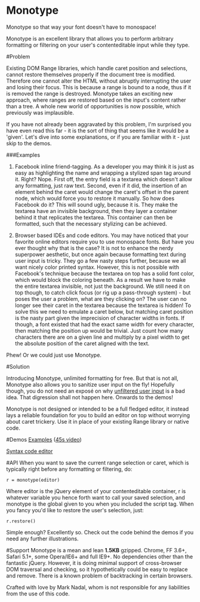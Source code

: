 Monotype
========

Monotype so that way your font doesn't have to monospace!

Monotype is an excellent library that allows you to perform arbitrary formatting or filtering on your user's contenteditable input while they type.

#Problem

Existing DOM Range libraries, which handle caret position and selections, cannot restore themselves properly if the document tree is modified. Therefore one cannot alter the HTML without abruptly interrupting the user and losing their focus. This is because a range is bound to a node, thus if it is removed the range is destroyed. Monotype takes an exciting new approach, where ranges are restored based on the input's content rather than a tree. A whole new world of opportunities is now possible, which previously was implausible.

If you have not already been aggravated by this problem, I'm surprised you have even read this far - it is the sort of thing that seems like it would be a 'given'. Let's dive into some explanations, or if you are familiar with it - just skip to the demos.

###Examples

1. Facebook inline friend-tagging. As a developer you may think it is just as easy as highlighting the name and wrapping a stylized span tag around it. Right? Nope. First off, the entry field is a textarea which doesn't allow any formatting, just raw text. Second, even if it did, the insertion of an element behind the caret would change the caret's offset in the parent node, which would force you to restore it manually.
So how does Facebook do it? This will sound ugly, because it is. They make the textarea have an invisible background, then they layer a container behind it that replicates the textarea. This container can then be formatted, such that the necessary stylizing can be achieved.

2. Browser based IDEs and code editors. You may have noticed that your favorite online editors require you to use monospace fonts. But have you ever thought why that is the case? It is not to enhance the nerdy superpower aesthetic, but once again because formatting text during user input is tricky. They go a few nasty steps further, because we all want nicely color printed syntax. However, this is not possible with Facebook's technique because the textarea on top has a solid font color, which would block the coloring beneath.
As a result we have to make the entire textarea invisible, not just the background. We still need it on top though, to catch click focus (or rig up a pass-through system) - but poses the user a problem, what are they clicking on? The user can no longer see their caret in the textarea because the textarea is hidden! 
To solve this we need to emulate a caret below, but matching caret position is the nasty part given the imprecision of character widths in fonts. If though, a font existed that had the exact same width for every character, then matching the position up would be trivial. Just count how many characters there are on a given line and multiply by a pixel width to get the absolute position of the caret aligned with the text.

Phew! Or we could just use Monotype.

#Solution

Introducing Monotype, unlimited formatting for free. But that is not all, Monotype also allows you to sanitize user input on the fly! Hopefully though, you do not need an exposé on why [unfiltered user input](http://stackoverflow.com/questions/1732348/regex-match-open-tags-except-xhtml-self-contained-tags) is a bad idea. That digression shall not happen here. Onwards to the demos!

Monotype is not designed or intended to be a full fledged editor, it instead lays a reliable foundation for you to build an editor on top without worrying about caret trickery. Use it in place of your existing Range library or native code. 

#Demos
[Examples](http://db.marknadal.com/monotype/test/mocha.html) ([45s video](http://www.screenr.com/Al7N))

[Syntax code editor](http://db.marknadal.com/monotype/test/editor.html)

#API
When you want to save the current range selection or caret, which is typically right before any formatting or filtering, do:

`r = monotype(editor)`

Where editor is the jQuery element of your contenteditable container, r is whatever variable you hence forth want to call your saved selection, and monotype is the global given to you when you included the script tag.
When you fancy you'd like to restore the user's selection, just:

`r.restore()`

Simple enough? Excellently so. Check out the code behind the demos if you need any further illustrations.

#Support
Monotype is a mean and lean **1.5KB** gzipped. Chrome, FF 3.6+, Safari 5.1+, some Opera/IE6+ and full IE9+.  No dependencies other than the fantastic jQuery. However, it is doing minimal support of cross-browser DOM traversal and checking, so it hypothetically could be easy to replace and remove. There is a known problem of backtracking in certain browsers.


Crafted with love by Mark Nadal, whom is not responsible for any liabilities from the use of this code.
